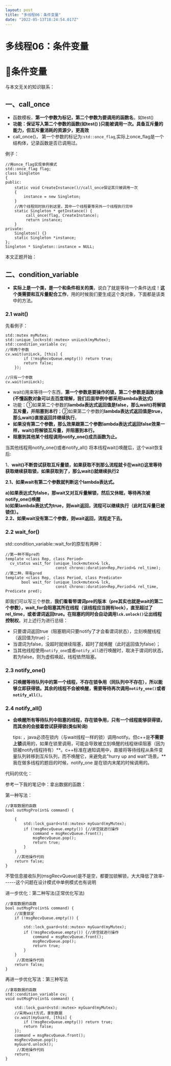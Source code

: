 ```yaml
---
layout: post
title: "多线程06：条件变量"
date: "2022-05-13T18:24:54.017Z"
---
```

多线程06：条件变量
==========

📕条件变量
======

与本文无关的知识联系：

一、call\_once
------------

*   函数模板，**第一个参数为标记，第二个参数为要调用的函数名**，如test()
*   **功能：保证写入第二个参数的函数(如test() )只能被调用一次。具备互斥量的能力，但互斥量消耗的资源少，更高效**
*   call\_once()， 第一个参数的标记为:`std::once_flag`,实际上once\_flag是一个结构体，记录函数是否已调用过。

例子：

    //用once_flag实现单例模式
    std::once_flag flag;
    class Singleton
    {
    public:
        static void CreateInstance()//call_once保证其只被调用一次
        {
            instance = new Singleton;
        }
        //两个线程同时执行到这里，其中一个线程要等另外一个线程执行完毕
    	static Singleton * getInstance() {
             call_once(flag, CreateInstance);
             return instance;
    	}
    private:
    	Singleton() {}
    	static Singleton *instance;
    };
    Singleton * Singleton::instance = NULL;
    
    

本文正题开始：

二、condition\_variable
---------------------

*   **实际上是一个类，是一个和条件相关的类**，说白了就是等待一个条件达成！**这个类需要和互斥量配合工作**，用的时候我们要生成这个类对象，下面都是该类中的方法。

### 2.1 wait()

先看例子：

    std::mutex myMutex;
    std::unique_lock<std::mutex> uniLock(myMutex);
    std::condition_variable cv;
    //带两个参数
    cv.wait(uniLock, [this] {
        	if (!msgRecvQueue.empty()) return true;
        	return false;
        });
     
    //只有一个参数
    cv.wait(uniLock);
    
    

*   wait()用来等待一个东西，**第一个参数是要操作的锁，第二个参数是函数对象(不懂函数对象可以去百度理解，我们后面举例中都采用lambda表达式)**
*   功能：①如果第二个参数的**lambda表达式返回值是false，那么wait()将解锁互斥量，并阻塞到本行**；②如果第二个参数的**lambda表达式返回值是true，那么wait()直接返回并继续执行**。
*   **如果没有第二个参数，那么效果跟第二个参数lambda表达式返回false效果一样，wait()将解锁互斥量，并阻塞到本行。**
*   **阻塞到其他某个线程调用notify\_one()成员函数为止。**

当其他线程用notify\_one()或者notify\_all() 将本线程wait()唤醒后，这个wait恢复后:

1、**wait()不断尝试获取互斥量锁，如果获取不到那么流程就卡在wait()这里等待获取继续获取锁，如果获取到了，那么wait()就继续执行2**

**2.1、如果wait有第二个参数就判断这个lambda表达式。**

**a)如果表达式为false，那wait又对互斥量解锁，然后又休眠，等待再次被notify\_one()唤醒**  
**b)如果lambda表达式为true，则wait返回，流程可以继续执行（此时互斥量已被锁住）。**  
**2.2、如果wait没有第二个参数，则wait返回，流程走下去。**

### 2.2 wait\_for()

std::condition\_variable::wait\_for的原型有两种：

    //第一种不带pre的
    template <class Rep, class Period>
      cv_status wait_for (unique_lock<mutex>& lck,
                          const chrono::duration<Rep,Period>& rel_time);
    //第二种，带有pred
    template <class Rep, class Period, class Predicate>
           bool wait_for (unique_lock<mutex>& lck,
                          const chrono::duration<Rep,Period>& rel_time, Predicate pred);
    
    

即我们可以写三个参数，**我们看看带谓词pre的版本（pre其实也就是wait的第二个参数），wait\_for会阻塞其所在线程（该线程应当拥有lock），直至超过了rel\_time，或者谓词返回true。在阻塞的同时会自动调用`lck.unlock()`让出线程控制权**。对上述行为进行总结：

*   只要谓词返回true（阻塞期间只要notify了才会看谓词状态），立刻唤醒线程（返回值为true）；
*   当谓词为false，没超时就继续阻塞，超时了就唤醒（此时返回值为false）；
*   当其他线程使用`notify_one`或者`notify_all`进行唤醒时，取决于谓词的状态，若为false，则为虚假唤起，线程依然阻塞。

### 2.3 notify\_one()

*   **只唤醒等待队列中的第一个线程，不存在锁争用（同队列中不存在），所以能够立即获得锁。其余的线程不会被唤醒，需要等待再次调用`notify_one()`或者`notify_all()`**。

### 2.4 notify\_all()

*   **会唤醒所有等待队列中阻塞的线程，存在锁争用，只有一个线程能够获得锁，而其余的会接着尝试获得锁(类似轮询)**
    
    tips: ，java必须在锁内（与wait线程一样的锁）调用notify。但c++是**不需要上锁**调用的，如果在锁里调用，可能会导致被立刻唤醒的线程继续阻塞（因为锁被notify线程持有）**。c++标准在通知调用中，直接将等待线程从条件变量队列转移到互斥队列，而不唤醒它，来避免此"hurry up and wait"场景。**我在做多线程的题目的时候，notify\_one 是在锁内末尾的时候调用的。
    

代码的优化：

参考一下我的笔记中：拿出数据的函数：

第一种写法：

    //拿取数据的函数
    bool outMsgPro(int& command) {
        
        {
    		std::lock_guard<std::mutex> myGuard(myMutex);
    		if (!msgRecvQueue.empty()) {//非空就进行操作
    			command = msgRecvQueue.front();
    			msgRecvQueue.pop();
    			return true;
    		}
        }
         //其他操作代码
    	return false;
    }
    

不管信息接收队列(msgRecvQueue)是不是空，都要加锁解锁，大大降低了效率------这个问题在设计模式中单例模式也有说明

进一步优化：第二种写法(正常优化写法)

    //拿取数据的函数
    bool outMsgPro(int& command) {
        //双重锁定
        if (!msgRecvQueue.empty()) {
            
            std::lock_guard<std::mutex> myGuard(myMutex);
    		if (!msgRecvQueue.empty()) {//非空就进行操作
    			command = msgRecvQueue.front();
    			msgRecvQueue.pop();
    			return true;
    		}       
        }	
         //其他操作代码
    	return false;
    }
    

再进一步优化写法：第三种写法

    //拿取数据的函数
    std::condition_variable cv;
    void outMsgPro(int& command) {
        
        std::lock_guard<std::mutex> myGuard(myMutex);
        //采用wait方式，拿到数据
        cv.wait(myGuard, [this] {
            if (!msgRecvQueue.empty()) return true;
            return false;
        });
        command = msgRecvQueue.front();
        msgRecvQueue.pop();
        myGuard.unlock();
         //其他操作代码
        return;
    }